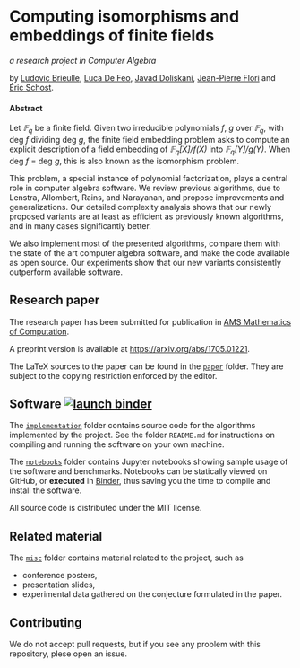 # Computing isomorphisms and embeddings of finite fields

*a research project in Computer Algebra*

by [Ludovic Brieulle](https://github.com/brieulle/), [Luca De
Feo](http://defeo.lu/), [Javad
Doliskani](https://github.com/javad-doliskani), [Jean-Pierre
Flori](https://github.com/jpf-anssi/) and [Éric
Schost](http://www.csd.uwo.ca/~eschost/).

#### Abstract

Let *𝔽<sub>q</sub>* be a finite field.  Given two irreducible
polynomials *f*, *g* over *𝔽<sub>q</sub>*, with deg *f* dividing deg
*g*, the finite field embedding problem asks to compute an explicit
description of a field embedding of *𝔽<sub>q</sub>[X]/f(X)* into
*𝔽<sub>q</sub>[Y]/g(Y)*.  When deg *f* = deg *g*, this is also known
as the isomorphism problem.

This problem, a special instance of polynomial factorization, plays a
central role in computer algebra software.  We review previous
algorithms, due to Lenstra, Allombert, Rains, and Narayanan, and
propose improvements and generalizations.  Our detailed complexity
analysis shows that our newly proposed variants are at least as
efficient as previously known algorithms, and in many cases
significantly better.

We also implement most of the presented algorithms, compare them with
the state of the art computer algebra software, and make the code
available as open source.  Our experiments show that our new variants
consistently outperform available software.


## Research paper

The research paper has been submitted for publication in [AMS
Mathematics of
Computation](http://www.ams.org/publications/journals/journalsframework/mcom).

A preprint version is available at <https://arxiv.org/abs/1705.01221>.

The LaTeX sources to the paper can be found in the [`paper`](paper)
folder.  They are subject to the copying restriction enforced by the
editor.


## Software [![launch binder](https://mybinder.org/badge.svg)](https://mybinder.org/v2/gh/defeo/ffisom/master?filepath=notebooks)

The [`implementation`](implementation) folder contains source code for
the algorithms implemented by the project. See the folder `README.md`
for instructions on compiling and running the software on your own
machine.

The [`notebooks`](notebooks) folder contains Jupyter notebooks showing
sample usage of the software and benchmarks. Notebooks can be
statically viewed on GitHub, or **executed** in
[Binder](https://mybinder.org/v2/gh/defeo/ffisom/master?filepath=notebooks),
thus saving you the time to compile and install the software.

All source code is distributed under the MIT license.


## Related material

The [`misc`](misc) folder contains material related to the project,
such as

- conference posters,
- presentation slides,
- experimental data gathered on the conjecture formulated in the
  paper.


## Contributing

We do not accept pull requests, but if you see any problem with this
repository, plese open an issue.
